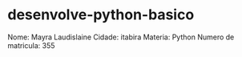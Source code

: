 # desenvolve-python-basico
Nome: Mayra Laudislaine 
Cidade: itabira
Materia: Python
Numero de matricula: 355
